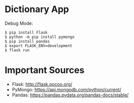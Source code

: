# Dictionary App

Debug Mode:
```
$ pip install Flask
$ python -m pip install pymongo
$ pip install pandas
$ export FLASK_ENV=development
$ flask run

```

# Important Sources

- Flask: http://flask.pocoo.org/
- PyMongo: https://api.mongodb.com/python/current/
- Pandas: https://pandas.pydata.org/pandas-docs/stable/
